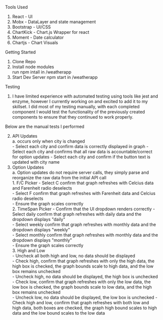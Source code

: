 Tools Used
1. React - UI
2.    Mobx - DataLayer and state management
3.    Bootstrap - UI/CSS
4.    ChartKick - Chart.js Wrapper for react
5.    Moment - Date calculator
6.    Chartjs - Chart Visuals


Getting Started
1. Clone Repo
2. Install node modules   
    run npm intall in /weatherapp
3. Start Dev Server
    npm start in /weatherapp

Testing

1. I have limited experience with automated testing using tools like jest and enzyme, however I currently working on and excited to add it to my skillset. I did most of my testing manually, with each completed component I would test the functionality of the previously created components to ensure that they continued to work properly.  

Below are the manual tests I performed
  

2. API Updates  
    a. occurs only when city is changed  
        - Select each city and confirm data is correctly displayed in graph
        - Select each city and confirms that all raw data is accountable/correct for option updates
        - Select each city and confirm if the button text is updated with city name 
3. Option Updates   
    a. Option updates do not require server calls, they simply parse and reorganize the raw data from the initial API call    
        1. F/C Picker
            - Select C confirm that graph refreshes with Celcius data and Farenheit radio deselects  
            - Select F confirm that graph refreshes with Farenheit data and Celcius radio deselects  
            - Ensure the graph scales correctly  
        2. TimeSpan Picker
            - Confirm that the UI dropdown renders correctly
            - Select daily confirm that graph refreshes with daily data and the dropdown displays "daily"  
            - Select weekly confirm that graph refreshes with monthly data and the dropdown displays "weekly"  
            - Select monthly confirm that graph refreshes with monthly data and the dropdown displays "monthly"  
            - Ensure the graph scales correctly  
        3. High and Low  
            - Uncheck all both high and low, no data should be displayed  
            - Check high, confirm that graph refreshes with only the high data, the high box is checked, the graph bounds scale to high data, and the low box remains unchecked  
            - Uncheck high, no data should be displayed, the high box is unchecked   
            - Check low, confirm that graph refreshes with only the low data, the low box is checked, the graph bounds scale to low data, and the high box remains unchecked  
            - Uncheck low, no data should be displayed, the low box is unchecked
            - Check high and low, confirm that graph refreshes with both low and high data, both boxes are checked, the graph high bound scales to high data and the low bound scales to the low data 



